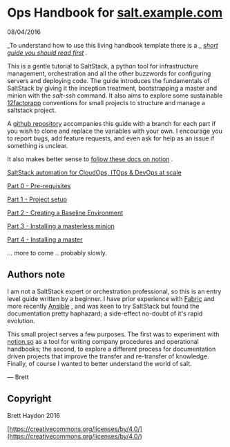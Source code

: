 # Ops Handbook for [salt.example.com](http://salt.example.com) 

08/04/2016

 _To understand how to use this living handbook template there is a _ [_short guide you should read first_](https://www.notion.so/About-the-Ops-Handbook-for-97a8b1ac4c4340bd86b9c205ac8399b9) _._ 

This is a gentle tutorial to SaltStack, a python tool for infrastructure management, orchestration and all the other buzzwords for configuring servers and deploying code. The guide introduces the fundamentals of SaltStack by giving it the inception treatment, bootstrapping a master and minion with the _salt-ssh_ command. It also aims to explore some sustainable [12factorapp](http://12factor.net) conventions for small projects to structure and manage a saltstack project. 

A [github repository](https://github.com/bretth/saltstack-ops-handbook) accompanies this guide with a branch for each part if you wish to clone and replace the variables with your own. I encourage you to report bugs, add feature requests, and even ask for help as an issue if something is unclear.

It also makes better sense to [follow these docs on notion](https://www.notion.so/SaltStack-Ops-Handbook-for-example-com-6649fb3cce8f4817a504975f0c237163) .

[SaltStack automation for CloudOps, ITOps & DevOps at scale](https://saltstack.com)

[Part 0 - Pre-requisites](./Part-0-Pre-requisites-4e4960c210cf45aabbd6f942a0f43ee8.md)

[Part 1 - Project setup](./Part-1-Project-setup-4398effd33644a94b15e64f48c1d47e3.md)

[Part 2 - Creating a Baseline Environment](./Part-2-Creating-a-Baseline-Environment-8dc4d3c36d354b4c82f355099ea380d0.md)

[Part 3 - Installing a masterless minion](./Part-3-Installing-a-masterless-minion-76c769d7b1994a669d0aafd698cc8635.md)

[Part 4 - Installing a master](./Part-4-Installing-a-master-2c7efaab4de44d1bb77b79b78a765313.md)

... more to come .. probably slowly.

## Authors note

I am not a SaltStack expert or orchestration professional, so this is an entry level guide written by a beginner. I have prior experience with [Fabric](http://www.fabfile.org) and more recently [Ansible](https://www.ansible.com) , and was keen to try SaltStack but found the documentation pretty haphazard; a side-effect no-doubt of it's rapid evolution. 

This small project serves a few purposes. The first was to experiment with [notion.so](http://notion.so) as a tool for writing company procedures and operational handbooks; the second, to explore a different process for documentation driven projects that improve the transfer and re-transfer of knowledge. Finally, of course I wanted to better understand the world of salt.

— Brett

## Copyright

Brett Haydon 2016

 [https://creativecommons.org/licenses/by/4.0/](https://creativecommons.org/licenses/by/4.0/)
